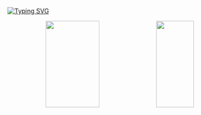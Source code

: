 
[![Typing SVG](https://readme-typing-svg.herokuapp.com/?color=00ffd2&size=35&center=true&vCenter=true&width=1000&lines=Hi,+my+name+is+Vinicius+Henrique;I'm+19+years+old;I'm+from+Brasil,+SP;I+study+systems+development+at+Etec;Be+Welcome!+:%29)](https://git.io/typing-svg)


<div align="center">  
  <img width="49%" height="195px" src="https://github-readme-stats.vercel.app/api?username=Vihenrie&hide_border=true&show_icons=true&theme=github_dark"/>
  <img width="41%" height="195px" src="https://github-readme-stats.vercel.app/api/top-langs/?username=Vihenrie&layout=compact&hide_border=true&theme=github_dark"/>
</div>
